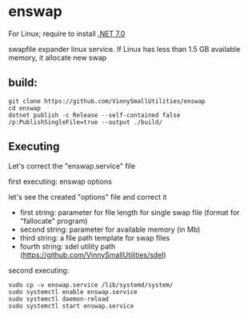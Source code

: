 # enswap
For Linux; require to install [.NET 7.0](https://dotnet.microsoft.com/download)

swapfile expander linux service. If Linux has less than 1.5 GB available memory, it allocate new swap

## build:

    git clone https://github.com/VinnySmallUtilities/enswap
    cd enswap
    dotnet publish -c Release --self-contained false /p:PublishSingleFile=true --output ./build/


## Executing
Let's correct the "enswap.service" file


first executing:
    enswap options


let's see the created "options" file and correct it
* first string:  parameter for file length for single swap file (format for "fallocate" program)
* second string: parameter for available memory (in Mb)
* third string:  a file path template for swap files
* fourth string: sdel utility path (https://github.com/VinnySmallUtilities/sdel)


second executing:

    sudo cp -v enswap.service /lib/systemd/system/
    sudo systemctl enable enswap.service
    sudo systemctl daemon-reload
    sudo systemctl start enswap.service

